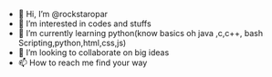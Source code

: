 - 👋 Hi, I’m @rockstaropar
- 👀 I’m interested in codes and stuffs
- 🌱 I’m currently learning python(know basics oh java ,c,c++, bash Scripting,python,html,css,js)
- 💞️ I’m looking to collaborate on big ideas
- 📫 How to reach me find your way

<!---
rockstaropar/rockstaropar is a ✨ special ✨ repository because its `README.md` (this file) appears on your GitHub profile.
You can click the Preview link to take a look at your changes.
--->
